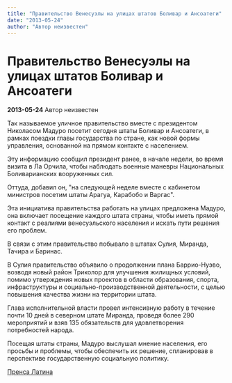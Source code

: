 ```yaml
---
title: "Правительство Венесуэлы на улицах штатов Боливар и Ансоатеги"
date: "2013-05-24"
author: "Автор неизвестен"
---
```


# Правительство Венесуэлы на улицах штатов Боливар и Ансоатеги

**2013-05-24** Автор неизвестен

Так называемое уличное правительство вместе с президентом Николасом Мадуро посетит сегодня штаты Боливар и Ансоатеги, в рамках поездки главы государства по стране, как новой формы управления, основанной на прямом контакте с населением.

Эту информацию сообщил президент ранее, в начале недели, во время визита в Ла Орчила, чтобы наблюдать военные маневры Национальных Боливарианских вооруженных сил.

Оттуда, добавил он, "на следующей неделе вместе с кабинетом министров посетим штаты Арагуа, Карабобо и Варгас".

Эта инициатива правительства работать на улицах предложена Мадуро, она включает посещение каждого штата страны, чтобы иметь прямой контакт с реалиями венесуэльского населения и искать пути решения его проблем.

В связи с этим правительство побывало в штатах Сулия, Миранда, Тачира и Баринас.

В Сулия правительство объявило о продолжении плана Баррио-Нуэво, возводя новый район Триколор для улучшения жилищных условий, помимо утверждения новых проектов в области образования, спорта, инфраструктуры и социально-производственной деятельности, с целью повышения качества жизни на территории штата.

Глава исполнительной власти провел интенсивную работу в течение почти 10 дней в северном штате Миранда, проведя более 290 мероприятий и взяв 135 обязательств для удовлетворения потребностей народа.

Посещая штаты страны, Мадуро выслушал мнение населения, его просьбы и проблемы, чтобы обеспечить их решение, спланировав в перспективе государственную социальную политику.

[Пренса Латина](http://www.prensalatina.ru/index.php/11-portada-principal/32451-2013-05-23-13-02-49?opcion=pl-ver-noticia)
